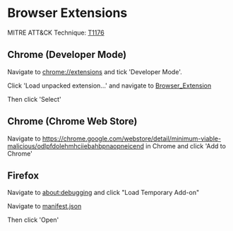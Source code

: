 # Browser Extensions

MITRE ATT&CK Technique: [T1176](https://attack.mitre.org/wiki/Technique/T1176)


## Chrome (Developer Mode)

Navigate to [chrome://extensions](chrome://extensions) and tick 'Developer Mode'.

Click 'Load unpacked extension...' and navigate to [Browser_Extension](../Payloads/Browser_Extension/)

Then click 'Select'

## Chrome (Chrome Web Store)

Navigate to https://chrome.google.com/webstore/detail/minimum-viable-malicious/odlpfdolehmhciiebahbpnaopneicend in Chrome and click 'Add to Chrome'

## Firefox

Navigate to [about:debugging](about:debugging) and click "Load Temporary Add-on"

Navigate to [manifest.json](../Payloads/Browser_Extension/manifest.json)

Then click 'Open'
